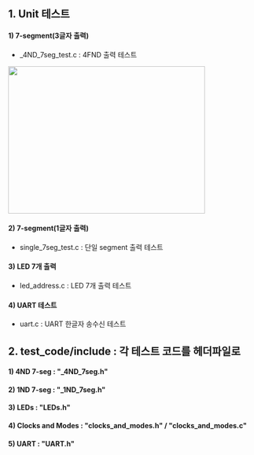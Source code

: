 ## 1. Unit 테스트
#### 1) 7-segment(3글자 출력)
- _4ND_7seg_test.c : 4FND 출력 테스트
<img src="https://user-images.githubusercontent.com/60434800/154794185-8f5fc3ca-4b00-4517-acb9-4a86066f878c.png" width="400" height="300">


#### 2) 7-segment(1글자 출력)
- single_7seg_test.c : 단일 segment 출력 테스트

#### 3) LED 7개 출력
- led_address.c : LED 7개 출력 테스트

#### 4) UART 테스트
- uart.c : UART 한글자 송수신 테스트

## 2. test_code/include : 각 테스트 코드를 헤더파일로 
#### 1) 4ND 7-seg : "_4ND_7seg.h"

#### 2) 1ND 7-seg : "_1ND_7seg.h"

#### 3) LEDs : "LEDs.h"

#### 4) Clocks and Modes : "clocks_and_modes.h" / "clocks_and_modes.c" 

#### 5) UART : "UART.h"
